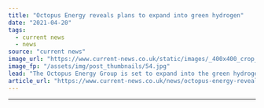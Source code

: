 ```yaml
---
title: "Octopus Energy reveals plans to expand into green hydrogen"
date: "2021-04-20"
tags: 
  - current news
  - news
source: "current news"
image_url: "https://www.current-news.co.uk/static/images/_400x400_crop_center-center/Greg-Jackson-credit-Octopus-Energy.jpg"
image_fp: "/assets/img/post_thumbnails/54.jpg"
lead: "​The Octopus Energy Group is set to expand into the green hydrogen sector, touting the benefits of the technology for 'parts of the economy electrification can’t reach'."
article_url: "https://www.current-news.co.uk/news/octopus-energy-reveal-plans-to-expand-into-green-hydrogen?utm_source=rss-feeds&utm_medium=rss&utm_campaign=rss"
---
```


---
